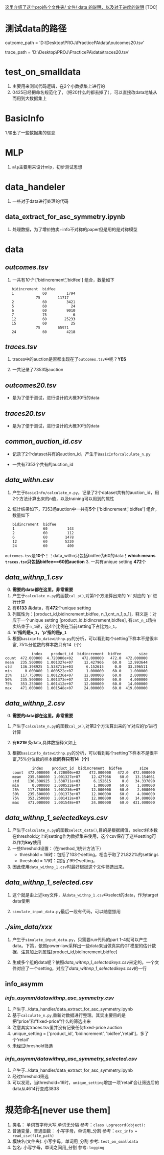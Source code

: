 <u>这里介绍了这个proj各个文件夹/ 文件/ data 的说明，以及对于进度的说明</u>
[TOC]

# 测试data的路径

outcome_path = 'D:\\Desktop\\PROJ\\PracticePA\\data\\outcomes20.tsv'

trace_path = 'D:\\Desktop\\PROJ\\PracticePA\\data\\traces20.tsv'

# test_on_smalldata

1. 主要用来测试代码逻辑，在2个小数据集上进行的
2. 0425已经把命名规范化了，（把20什么的都去掉了），可以直接改data地址从而用到大数据集上

# BasicInfo

1.输出了一些数据集的信息

# MLP

1. `mlp`主要用来设计mlp，初步测试思想

# data_handeler
1. 一些对于data进行处理的代码

## data_extract_for_asc_symmetry.ipynb
1. 处理数据，为了增价拍卖+info不对称的paper但是用的是对称模型

# data

## *outcomes.tsv*

1. 一共有*10个* ['bidincrement','bidfee'] 组合，数量如下 

```angular2html
   bidincrement  bidfee
   1             60         1794
              75        11717
   2             60         3421
   5             60           24
   6             60         9010
   7             75            6
   12            60        25233
   15            60           25
              75        65971
   24            60         4218
```

## *traces.tsv*

1. traces中的auction是否都出现在了`outcomes.tsv`中呢？**YES**

2. 一共记录了7353场auction
   
## *outcomes20.tsv*
- 是为了便于测试，进行设计的大概30行的data
  
## *traces20.tsv*

- 是为了便于测试，进行设计的大概30行的data
  
## *common_auction_id.csv*

- 记录了2个dataset共有的auction_id，产生于`BasicInfo/calculate_n.py`

- 一共有7353个共有的auction_id

## *data_withn.csv*

1. 产生于`BasicInfo/calculate_n.py`，记录了2个dataset共有的auction_id，用2个方法计算出来的n值，以及training可以用到的属性

2. 统计结果如下，7353场auction中一共有**5个** ['bidincrement','bidfee'] 组合，数量如下 
   
   ```angular2html
   bidincrement  bidfee
   1             60         143
   2             60         112
   6             60        1478
   12            60        5220
   24            60         400
   ```

`outcomes.tsv`是**10个**！！data_withn只包括bidfee为60的data！**which means `traces.tsv`只包括bidfee==60的auction**
3. 一共有unique setting **472**个

## *data_withnp_1.csv*

0. **需要的data都在这里，非常重要**
1. 产生于`calculate_n.py`的函数`cal_p()`,对第1个方法算出来的 ‘n’ 对应的 ‘p’ 进行计算
2. 有**6133** 条data，有**472**个unique setting
3. 列属性为：[product_id,bidincrement,bidfee, n_1,cnt_n_1,p_1]，释义是：对应于一个unique setting [product_id,bidincrement,bidfee], 有`cnt_n_1`场拍卖结束于`n_1`轮，这4个比例在当前setting下占比为`p_1`，
4. **'n'指的是`n_1`，'p'指的是`p_1`**
5. 根据`basicinfo_datawithnp.py`的分析，可以看到每个setting下样本不是很丰富, 75%分位数的样本数只有14（个）

```angular2html
            index    product_id  bidincrement  bidfee        size
count  472.000000  4.720000e+02    472.000000   472.0  472.000000
mean   235.500000  1.001327e+07     12.427966    60.0   12.993644
std    136.398925  1.538711e+03      6.152615     0.0   33.396511
min      0.000000  1.000522e+07      1.000000    60.0    1.000000
25%    117.750000  1.001236e+07     12.000000    60.0    2.000000
50%    235.500000  1.001373e+07     12.000000    60.0    4.000000
75%    353.250000  1.001412e+07     12.000000    60.0   14.000000
max    471.000000  1.001548e+07     24.000000    60.0  419.000000
```

## *data_withnp_2.csv*

0. **需要的data都在这里，非常重要**

1. 产生于`calculate_n.py`的函数`cal_p()`,对第2个方法算出来的‘n’对应的‘p’进行计算

2. 有**6219** 条data,具体数据释义如上

3. 根据`basicinfo_datawithnp.py`的分析，可以看到每个setting下样本不是很丰富,75%分位数的样本数**同样只有14（个）**
   
   ```angular2html
            index    product_id  bidincrement  bidfee        size
   count  472.000000  4.720000e+02    472.000000   472.0  472.000000
   mean   235.500000  1.001327e+07     12.427966    60.0   13.154661
   std    136.398925  1.538711e+03      6.152615     0.0   34.337890
   min      0.000000  1.000522e+07      1.000000    60.0    1.000000
   25%    117.750000  1.001236e+07     12.000000    60.0    2.000000
   50%    235.500000  1.001373e+07     12.000000    60.0    4.000000
   75%    353.250000  1.001412e+07     12.000000    60.0   14.000000
   max    471.000000  1.001548e+07     24.000000    60.0  431.000000
   ```

## *data_withnp_1_selectedkeys.csv*

1. 产生于`calculate_n.py`的函数`select_data()`,目的是根据阈值，select样本数在threshold之上的setting作为数据集来使用，这个csv保存了这些setting可以作为**key**使用
2. 一些threshold设置：（在method_1统计方法下）
   - threshold = 16时：包括了103个setting，相当于取了21.822%的settings
   - threshold = 17时：包括了99个setting，
3. 因此使用`data_withnp_1.csv`时最好根据这个文件筛选出来。

## *data_withnp_1_selected.csv*

1. 这个就是由上述key文件，从`data_withnp_1.csv`中select的data，作为target data使用

2. `simulate_input_data.py`最后一段有代码，可以随意挪用

## *./sim_data/xxx*

1. 产生于`simulate_input_data.py`，只需要run代码的part 1-4就可以产生data。下策，依照power-law采样出一些data来当做真实的GT模型的估计数据，注意加上列属性[product_id,bidincrement,bidfee]

2. 生成多个组的data呢？依照*data_withnp_1_selectedkeys.csv*来定的。一个文件对应了一个setting，对应了*data_withnp_1_selectedkeys.csv*的一行

## info_asymm
### *info_asymm/datawithnp_asc_symmetry.csv*
1. 产生于../data_handler/data_extract_for_asc_symmetry.ipynb
2. 基于`calculate_n.py`,重新对数据进行整理。其实主要目的是把“price”和“fixed-price”什么的筛选出来
3. 注意其实traces.tsv里并没有记录任何fixed-price auction
4. unique_setting = ['product_id', 'bidincrement', 'bidfee','retail']，多了个'retail'
5. 未经过threshold筛选

### *info_asymm/datawithnp_asc_symmetry_selected.csv*
1. 产生于../data_handler/data_extract_for_asc_symmetry.ipynb
2. 经过threshold筛选
3. 可以发现，当threshold=16时，`unique_setting`增加一项'retail'会让筛选后的data从4614行变成3838

# 规范命名[never use them]

1. 类名： 单词首字母大写,单词无分隔
   参考：`class Logrecord(object):`
2. 普通变量、普通函数： 小写字母，单词用_分割
   参考：`exc_info = read_csv(file_path) `
3. 模块名(文件夹): 小写字母，单词用_分割
   参考: `test_on_smalldata`
4. 包名: 小写字母，单词之间用_分割
   参考: `logging`